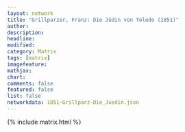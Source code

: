 ```yaml
---
layout: network
title: "Grillparzer, Franz: Die Jüdin von Toledo (1851)"
author:
description:
headline:
modified:
category: Matrix
tags: [matrix]
imagefeature: 
mathjax: 
chart: 
comments: false
featured: false
list: false
networkdata: 1851-Grillparz-Die_Juedin.json
---
```

{% include matrix.html %}
